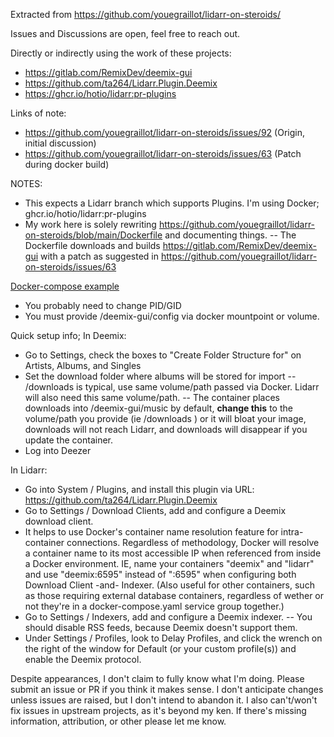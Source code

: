 Extracted from https://github.com/youegraillot/lidarr-on-steroids/

Issues and Discussions are open, feel free to reach out.

Directly or indirectly using the work of these projects:
- https://gitlab.com/RemixDev/deemix-gui
- https://github.com/ta264/Lidarr.Plugin.Deemix
- https://ghcr.io/hotio/lidarr:pr-plugins

Links of note:
- https://github.com/youegraillot/lidarr-on-steroids/issues/92 (Origin, initial discussion)
- https://github.com/youegraillot/lidarr-on-steroids/issues/63 (Patch during docker build)

NOTES: 
- This expects a Lidarr branch which supports Plugins. I'm using Docker; ghcr.io/hotio/lidarr:pr-plugins
- My work here is solely rewriting https://github.com/youegraillot/lidarr-on-steroids/blob/main/Dockerfile and documenting things.
-- The Dockerfile downloads and builds https://gitlab.com/RemixDev/deemix-gui with a patch as suggested in https://github.com/youegraillot/lidarr-on-steroids/issues/63

[Docker-compose example](https://github.com/codefaux/deemix-for-lidarr/blob/main/docker-compose.yaml)
- You probably need to change PID/GID
- You must provide /deemix-gui/config via docker mountpoint or volume.

Quick setup info;
In Deemix:
- Go to Settings, check the boxes to "Create Folder Structure for" on Artists, Albums, and Singles
- Set the download folder where albums will be stored for import -- /downloads is typical, use same volume/path passed via Docker. Lidarr will also need this same volume/path.
-- The container places downloads into /deemix-gui/music by default, **change this** to the volume/path you provide (ie /downloads ) or it will bloat your image, downloads will not reach Lidarr, and downloads will disappear if you update the container.
- Log into Deezer

In Lidarr:
- Go into System / Plugins, and install this plugin via URL: https://github.com/ta264/Lidarr.Plugin.Deemix
- Go to Settings / Download Clients, add and configure a Deemix download client.
- It helps to use Docker's container name resolution feature for intra-container connections. Regardless of methodology, Docker will resolve a container name to its most accessible IP when referenced from inside a Docker environment. IE, name your containers "deemix" and "lidarr" and use "deemix:6595" instead of "<ip>:6595" when configuring both Download Client -and- Indexer. (Also useful for other containers, such as those requiring external database containers, regardless of wether or not they're in a docker-compose.yaml service group together.)
- Go to Settings / Indexers, add and configure a Deemix indexer.
-- You should disable RSS feeds, because Deemix doesn't support them.
- Under Settings / Profiles, look to Delay Profiles, and click the wrench on the right of the window for Default (or your custom profile(s)) and enable the Deemix protocol.

Despite appearances, I don't claim to fully know what I'm doing. Please submit an issue or PR if you think it makes sense. I don't anticipate changes unless issues are raised, but I don't intend to abandon it. I also can't/won't fix issues in upstream projects, as it's beyond my ken. If there's missing information, attribution, or other please let me know.
